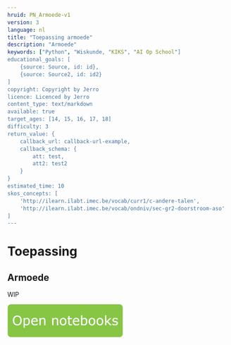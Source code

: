 ```yaml
---
hruid: PN_Armoede-v1
version: 3
language: nl
title: "Toepassing armoede"
description: "Armoede"
keywords: ["Python", "Wiskunde, "KIKS", "AI Op School"]
educational_goals: [
    {source: Source, id: id}, 
    {source: Source2, id: id2}
]
copyright: Copyright by Jerro
licence: Licenced by Jerro
content_type: text/markdown
available: true
target_ages: [14, 15, 16, 17, 18]
difficulty: 3
return_value: {
    callback_url: callback-url-example,
    callback_schema: {
        att: test,
        att2: test2
    }
}
estimated_time: 10
skos_concepts: [
    'http://ilearn.ilabt.imec.be/vocab/curr1/c-andere-talen', 
    'http://ilearn.ilabt.imec.be/vocab/ondniv/sec-gr2-doorstroom-aso'
]
---
```

# Toepassing
## Armoede
WIP

[![](embed/Knop.png "Knop")](https://kiks.ilabt.imec.be/jupyterhub/?id=0307 "Notebooks Oefenen met Data")